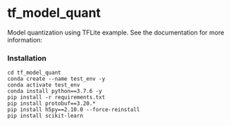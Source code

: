 # tf_model_quant
Model quantization using TFLite example. See the documentation for more information: 

### Installation
```
cd tf_model_quant
conda create --name test_env -y
conda activate test_env
conda install python==3.7.6 -y
pip install -r requirements.txt
pip install protobuf==3.20.*
pip install h5py==2.10.0 --force-reinstall
pip install scikit-learn
```
